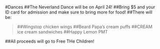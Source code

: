 #Dances
##The Neverland Dance will be on April 24!
##Bring $5 and your ID card for admission and make sure to bring more for food!
##There will be:
>##Wingstop chicken wings
>##Beard Papa’s cream puffs
>##CREAM ice cream sandwiches
>##Happy Lemon PMT

##All proceeds will go to Free THe Children!





<!--<h4 style="color:yellow">When:May 19-21</h4>
####Come and watch the movies your friends have worked so hard to make
####This year, You! Yes,you! You the student get to vote for your favorite movie. Come to the gym at lunch on May 19th and 20th and watch the movies your friends have made. 
####Then you vote for your favorite movie, and on the 21st come in and find out who won!
-->
